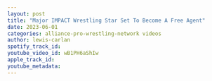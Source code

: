 ```yaml
---
layout: post
title: "Major IMPACT Wrestling Star Set To Become A Free Agent"
date: 2023-06-01
categories: alliance-pro-wrestling-network videos
author: lewis-carlan
spotify_track_id: 
youtube_video_id: wB1PH6aShIw
apple_track_id: 
youtube_metadata: 
---
```

